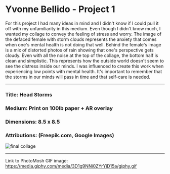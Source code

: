# Yvonne Bellido - Project 1
For this project I had many ideas in mind and I didn't know if I could pull it off with my unfamiliarity in this medium. Even though I didn't know much, I wanted my collage to convey the feeling of stress and worry. The image of the defaced female with storm clouds represents the anxiety that comes when one's mental health is not doing that well. Behind the female's image is a mix of distorted photos of rain showing that one's perspective gets cloudy. Even with all the noise at the top of the collage, the bottom half is clean and simplistic. This represents how the outside world doesn't seem to see the distress inside our minds. I was influenced to create this work when experiencing low points with mental health. It's important to remember that the storms in our minds will pass in time and that self-care is needed.
***
### Title: Head Storms
### Medium: Print on 100Ib paper + AR overlay
### Dimensions: 8.5 x 8.5
### Attributions: (Freepik.com, Google Images)
![final collage](https://imgur.com/cZXmoiR)
***
Link to PhotoMosh GIF image: https://media.giphy.com/media/3D1g9NNi0ZYrYiD15a/giphy.gif
